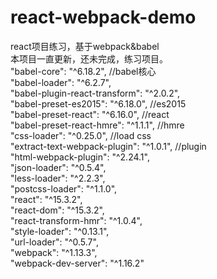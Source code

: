# react-webpack-demo
react项目练习，基于webpack&amp;babel  
本项目一直更新，还未完成，练习项目。</br>
    "babel-core": "^6.18.2",   //babel核心</br>
    "babel-loader": "^6.2.7",</br>
    "babel-plugin-react-transform": "^2.0.2",</br>
    "babel-preset-es2015": "^6.18.0",   //es2015</br>
    "babel-preset-react": "^6.16.0",    //react</br>
    "babel-preset-react-hmre": "^1.1.1",  //hmre</br>
    "css-loader": "^0.25.0",             //load css</br>
    "extract-text-webpack-plugin": "^1.0.1",   //plugin</br>
    "html-webpack-plugin": "^2.24.1",</br>
    "json-loader": "^0.5.4",</br>
    "less-loader": "^2.2.3",</br>
    "postcss-loader": "^1.1.0",</br>
    "react": "^15.3.2",</br>
    "react-dom": "^15.3.2",</br>
    "react-transform-hmr": "^1.0.4",</br>
    "style-loader": "^0.13.1",</br>
    "url-loader": "^0.5.7",</br>
    "webpack": "^1.13.3",</br>
    "webpack-dev-server": "^1.16.2"</br>
